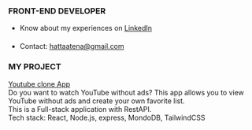  <h3>FRONT-END DEVELOPER</h3>

<ul>
<!--   <li>👩‍💻 All of my projects are available on <a href="https://portfolio-nextjs-atenahatta.vercel.app/">my Portfolio</a></li> -->
  <li> Know about my experiences on <a href="https://www.linkedin.com/in/atenahatta" target="blank">LinkedIn</a></li>　
  <li> Contact: <a href="mailto:hattaatena@gmail.com">hattaatena@gmail.com</a></li> 
</ul>

<!--- Project --->
 <h3>MY PROJECT</h3>
<a href="https://github.com/AtenaHatta/MyYouTube">Youtube clone App</a>
</br>
Do you want to watch YouTube without ads? 
This app allows you to view YouTube without ads and create your own favorite list.
</br>
This is a Full-stack application with RestAPI.
</br>
Tech stack:  React, Node.js, express, MondoDB, TailwindCSS
</br>
</br>

<!--- Skills --->
<!--- 
<h3 align="left">LANGUAGE AND TOOLS</h3>
  <a href="https://skillicons.dev">
   <img src="https://skillicons.dev/icons?i=react,ts,js,nextjs,nodejs,express,mongodb,docker,supabase" />
  <br/>
   <img src="https://skillicons.dev/icons?i=tailwind,materialui,styledcomponents,sass,bootstrap,css,html,git,figma" />
 </a>
<br>
--->

<!--- Status & lamguage --->
<!--- 
<p align="left"> 
  <img alt="Top Langs" height="150px" src="https://github-readme-stats.vercel.app/api?username=AtenaHatta&show_icons=true&theme=radical" />
  <img alt="github stats" height="150px" src="https://github-readme-stats.vercel.app/api/top-langs/?username=AtenaHatta&layout=compact&theme=omni" />
</p>
<br>
--->

